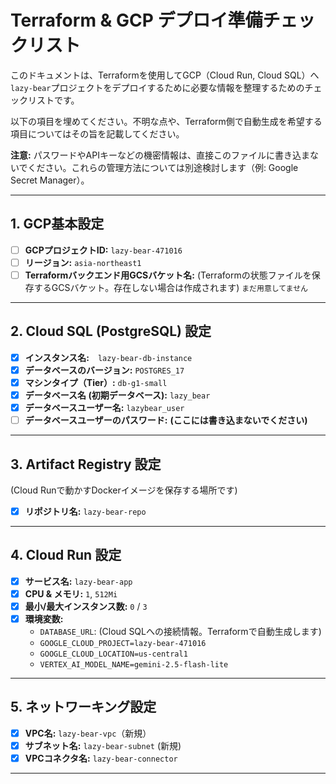 # Terraform & GCP デプロイ準備チェックリスト

このドキュメントは、Terraformを使用してGCP（Cloud Run, Cloud SQL）へ`lazy-bear`プロジェクトをデプロイするために必要な情報を整理するためのチェックリストです。

以下の項目を埋めてください。不明な点や、Terraform側で自動生成を希望する項目についてはその旨を記載してください。

**注意:** パスワードやAPIキーなどの機密情報は、直接このファイルに書き込まないでください。これらの管理方法については別途検討します（例: Google Secret Manager）。

---

## 1. GCP基本設定

- [ ] **GCPプロジェクトID:** `lazy-bear-471016`
- [ ] **リージョン:** `asia-northeast1`
- [ ] **Terraformバックエンド用GCSバケット名:** (Terraformの状態ファイルを保存するGCSバケット。存在しない場合は作成されます) `まだ用意してません`

---

## 2. Cloud SQL (PostgreSQL) 設定

- [x] **インスタンス名:**　`lazy-bear-db-instance`
- [x] **データベースのバージョン:** `POSTGRES_17`
- [x] **マシンタイプ（Tier）:** `db-g1-small`
- [x] **データベース名 (初期データベース):** `lazy_bear`
- [x] **データベースユーザー名:** `lazybear_user`
- [ ] **データベースユーザーのパスワード:** **(ここには書き込まないでください)**

---

## 3. Artifact Registry 設定

(Cloud Runで動かすDockerイメージを保存する場所です)

- [x] **リポジトリ名:** `lazy-bear-repo`

---

## 4. Cloud Run 設定

- [x] **サービス名:** `lazy-bear-app`
- [x] **CPU & メモリ:** `1`, `512Mi`
- [x] **最小/最大インスタンス数:** `0` / `3`
- [x] **環境変数:**
    - `DATABASE_URL`: (Cloud SQLへの接続情報。Terraformで自動生成します)
    - `GOOGLE_CLOUD_PROJECT=lazy-bear-471016`
    - `GOOGLE_CLOUD_LOCATION=us-central1`
    - `VERTEX_AI_MODEL_NAME=gemini-2.5-flash-lite`

---

## 5. ネットワーキング設定

- [x] **VPC名:** `lazy-bear-vpc`（新規）
- [x] **サブネット名:** `lazy-bear-subnet` (新規)
- [x] **VPCコネクタ名:** `lazy-bear-connector`

---
